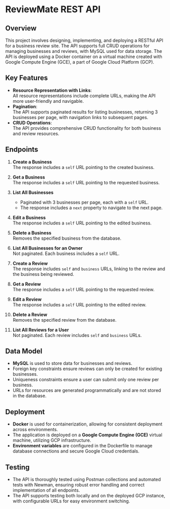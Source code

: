 # ReviewMate REST API

## Overview

This project involves designing, implementing, and deploying a RESTful API for a business review site. The API supports full CRUD operations for managing businesses and reviews, with MySQL used for data storage. The API is deployed using a Docker container on a virtual machine created with Google Compute Engine (GCE), a part of Google Cloud Platform (GCP).

## Key Features

- **Resource Representation with Links**:  
  All resource representations include complete URLs, making the API more user-friendly and navigable.
- **Pagination**:  
  The API supports paginated results for listing businesses, returning 3 businesses per page, with navigation links to subsequent pages.
- **CRUD Operations**:  
  The API provides comprehensive CRUD functionality for both business and review resources.

## Endpoints

1. **Create a Business**  
   The response includes a `self` URL pointing to the created business.

2. **Get a Business**  
   The response includes a `self` URL pointing to the requested business.

3. **List All Businesses**  
   - Paginated with 3 businesses per page, each with a `self` URL.
   - The response includes a `next` property to navigate to the next page.

4. **Edit a Business**  
   The response includes a `self` URL pointing to the edited business.

5. **Delete a Business**  
   Removes the specified business from the database.

6. **List All Businesses for an Owner**  
   Not paginated. Each business includes a `self` URL.

7. **Create a Review**  
   The response includes `self` and `business` URLs, linking to the review and the business being reviewed.

8. **Get a Review**  
   The response includes a `self` URL pointing to the requested review.

9. **Edit a Review**  
   The response includes a `self` URL pointing to the edited review.

10. **Delete a Review**  
    Removes the specified review from the database.

11. **List All Reviews for a User**  
    Not paginated. Each review includes `self` and `business` URLs.

## Data Model

- **MySQL** is used to store data for businesses and reviews.
- Foreign key constraints ensure reviews can only be created for existing businesses.
- Uniqueness constraints ensure a user can submit only one review per business.
- URLs for resources are generated programmatically and are not stored in the database.

## Deployment

- **Docker** is used for containerization, allowing for consistent deployment across environments.
- The application is deployed on a **Google Compute Engine (GCE)** virtual machine, utilizing GCP infrastructure.
- **Environment variables** are configured in the Dockerfile to manage database connections and secure Google Cloud credentials.

## Testing

- The API is thoroughly tested using Postman collections and automated tests with Newman, ensuring robust error handling and correct implementation of all endpoints.
- The API supports testing both locally and on the deployed GCP instance, with configurable URLs for easy environment switching.


